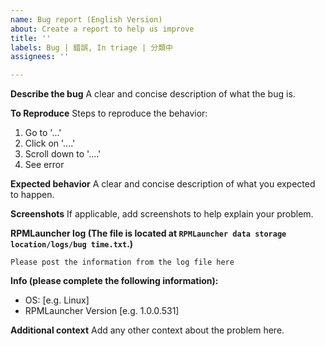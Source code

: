 ```yaml
---
name: Bug report (English Version)
about: Create a report to help us improve
title: ''
labels: Bug | 錯誤, In triage | 分類中
assignees: ''

---
```


**Describe the bug**
A clear and concise description of what the bug is.

**To Reproduce**
Steps to reproduce the behavior:
1. Go to '...'
2. Click on '....'
3. Scroll down to '....'
4. See error

**Expected behavior**
A clear and concise description of what you expected to happen.

**Screenshots**
If applicable, add screenshots to help explain your problem.

**RPMLauncher log (The file is located at `RPMLauncher data storage location/logs/bug time.txt`.)**
```
Please post the information from the log file here
```

**Info (please complete the following information):**
 - OS: [e.g. Linux]
 - RPMLauncher Version [e.g. 1.0.0.531]

**Additional context**
Add any other context about the problem here.
